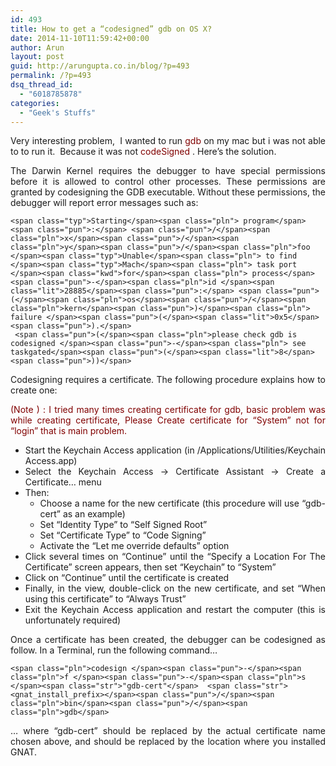 ```yaml
---
id: 493
title: How to get a “codesigned” gdb on OS X?
date: 2014-11-10T11:59:42+00:00
author: Arun
layout: post
guid: http://arungupta.co.in/blog/?p=493
permalink: /?p=493
dsq_thread_id:
  - "6018785878"
categories:
  - "Geek's Stuffs"
---
```

<p style="text-align: justify;">
  Very interesting problem,  I wanted to run <span style="color: #800000;">gdb</span> on my mac but i was not able to to run it.  Because it was not <span style="color: #800000;">codeSigned</span> . Here&#8217;s the solution.
</p>

<p style="text-align: justify;">
  The Darwin Kernel requires the debugger to have special permissions before it is allowed to control other processes. These permissions are granted by codesigning the GDB executable. Without these permissions, the debugger will report error messages such as:
</p>

<pre class="lang-cpp prettyprint prettyprinted"><code>&lt;span class="typ">Starting&lt;/span>&lt;span class="pln"> program&lt;/span>&lt;span class="pun">:&lt;/span> &lt;span class="pun">/&lt;/span>&lt;span class="pln">x&lt;/span>&lt;span class="pun">/&lt;/span>&lt;span class="pln">y&lt;/span>&lt;span class="pun">/&lt;/span>&lt;span class="pln">foo
&lt;/span>&lt;span class="typ">Unable&lt;/span>&lt;span class="pln"> to find &lt;/span>&lt;span class="typ">Mach&lt;/span>&lt;span class="pln"> task port &lt;/span>&lt;span class="kwd">for&lt;/span>&lt;span class="pln"> process&lt;/span>&lt;span class="pun">-&lt;/span>&lt;span class="pln">id &lt;/span>&lt;span class="lit">28885&lt;/span>&lt;span class="pun">:&lt;/span> &lt;span class="pun">(&lt;/span>&lt;span class="pln">os&lt;/span>&lt;span class="pun">/&lt;/span>&lt;span class="pln">kern&lt;/span>&lt;span class="pun">)&lt;/span>&lt;span class="pln"> failure &lt;/span>&lt;span class="pun">(&lt;/span>&lt;span class="lit">0x5&lt;/span>&lt;span class="pun">).&lt;/span>
 &lt;span class="pun">(&lt;/span>&lt;span class="pln">please check gdb is codesigned &lt;/span>&lt;span class="pun">-&lt;/span>&lt;span class="pln"> see taskgated&lt;/span>&lt;span class="pun">(&lt;/span>&lt;span class="lit">8&lt;/span>&lt;span class="pun">))&lt;/span></code></pre>

<p style="text-align: justify;">
  Codesigning requires a certificate. The following procedure explains how to create one:
</p>

<p style="text-align: justify;">
  <span style="color: #800000;">(Note ) : I tried many times creating certificate for gdb, basic problem was while creating certificate, Please Create certificate for &#8220;System&#8221; not for &#8220;login&#8221; that is main problem. </span>
</p>

<ul style="text-align: justify;">
  <li>
    Start the Keychain Access application (in /Applications/Utilities/Keychain Access.app)
  </li>
  <li>
    Select the Keychain Access -> Certificate Assistant -> Create a Certificate&#8230; menu
  </li>
  <li>
    Then: <ul>
      <li>
        Choose a name for the new certificate (this procedure will use &#8220;gdb-cert&#8221; as an example)
      </li>
      <li>
        Set &#8220;Identity Type&#8221; to &#8220;Self Signed Root&#8221;
      </li>
      <li>
        Set &#8220;Certificate Type&#8221; to &#8220;Code Signing&#8221;
      </li>
      <li>
        Activate the &#8220;Let me override defaults&#8221; option
      </li>
    </ul>
  </li>
  
  <li>
    Click several times on &#8220;Continue&#8221; until the &#8220;Specify a Location For The Certificate&#8221; screen appears, then set &#8220;Keychain&#8221; to &#8220;System&#8221;
  </li>
  <li>
    Click on &#8220;Continue&#8221; until the certificate is created
  </li>
  <li>
    Finally, in the view, double-click on the new certificate, and set &#8220;When using this certificate&#8221; to &#8220;Always Trust&#8221;
  </li>
  <li>
    Exit the Keychain Access application and restart the computer (this is unfortunately required)
  </li>
</ul>

<p style="text-align: justify;">
  Once a certificate has been created, the debugger can be codesigned as follow. In a Terminal, run the following command&#8230;
</p>

<pre class="lang-cpp prettyprint prettyprinted"><code>&lt;span class="pln">codesign &lt;/span>&lt;span class="pun">-&lt;/span>&lt;span class="pln">f &lt;/span>&lt;span class="pun">-&lt;/span>&lt;span class="pln">s  &lt;/span>&lt;span class="str">"gdb-cert"&lt;/span>  &lt;span class="str">&lt;gnat_install_prefix&gt;&lt;/span>&lt;span class="pun">/&lt;/span>&lt;span class="pln">bin&lt;/span>&lt;span class="pun">/&lt;/span>&lt;span class="pln">gdb&lt;/span></code></pre>

<p style="text-align: justify;">
  &#8230; where &#8220;gdb-cert&#8221; should be replaced by the actual certificate name chosen above, and should be replaced by the location where you installed GNAT.
</p>